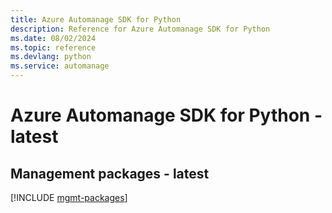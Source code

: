 ```yaml
---
title: Azure Automanage SDK for Python
description: Reference for Azure Automanage SDK for Python
ms.date: 08/02/2024
ms.topic: reference
ms.devlang: python
ms.service: automanage
---
```

# Azure Automanage SDK for Python - latest

## Management packages - latest
[!INCLUDE [mgmt-packages](automanage-mgmt-index.md)]
